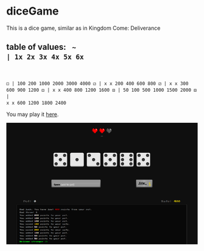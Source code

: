 # diceGame

This is a dice game, similar as in Kingdom Come: Deliverance

table of values:
<code>
~ |    1x    2x     3x     4x     5x     6x
--------------------------------------------
⚀ |   100   200   1000   2000   3000   4000
⚁ |    x     x     200    400    600    800
⚂ |    x     x     300    600    900   1200
⚃ |    x     x     400    800   1200   1600
⚄ |   50    100    500   1000   1500   2000
⚅ |    x     x     600   1200   1800   2400
</code>

You may play it [here](http://dn8.cz/js/diceGame/index.html).

![screenshot](images/screen.png)
